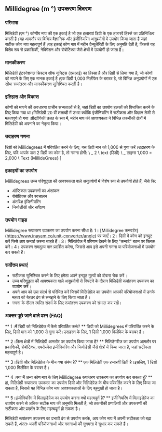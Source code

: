 ## Millidegree (m °) उपकरण विवरण

### परिभाषा
मिलिडेग्री (एम °) कोणीय माप की एक इकाई है जो एक हज़ारवां डिग्री के एक हजारवें हिस्से का प्रतिनिधित्व करती है।यह आमतौर पर विभिन्न वैज्ञानिक और इंजीनियरिंग अनुप्रयोगों में उपयोग किया जाता है जहां सटीक कोण माप महत्वपूर्ण हैं।यह इकाई कोण माप में महीन ग्रैन्युलैरिटी के लिए अनुमति देती है, जिससे यह विशेष रूप से प्रकाशिकी, नेविगेशन और रोबोटिक्स जैसे क्षेत्रों में उपयोगी हो जाता है।

### मानकीकरण
मिलिडेग्री इंटरनेशनल सिस्टम ऑफ यूनिट्स (एसआई) का हिस्सा है और डिग्री से लिया गया है, जो कोणों को मापने के लिए एक मानक इकाई है।एक डिग्री 1,000 मिलीफेर के बराबर है, जो विभिन्न अनुप्रयोगों में एक सीधा रूपांतरण और मानकीकरण सुनिश्चित करती है।

### इतिहास और विकास
कोणों को मापने की अवधारणा प्राचीन सभ्यताओं से है, जहां डिग्री का उपयोग हलकों को विभाजित करने के लिए किया गया था।मिलिडेग्री 20 वीं शताब्दी में उभरा क्योंकि इंजीनियरिंग में सटीकता और विज्ञान तेजी से महत्वपूर्ण हो गया।प्रौद्योगिकी उन्नत के रूप में, महीन माप की आवश्यकता ने विभिन्न तकनीकी क्षेत्रों में मिलिडेग्री को अपनाने का नेतृत्व किया।

### उदाहरण गणना
डिग्री को Millidegrees में परिवर्तित करने के लिए, बस डिग्री मान को 1,000 से गुणा करें।उदाहरण के लिए, यदि आपके पास 2 डिग्री का कोण है, तो गणना होगी:
\ _
2 \ text {डिग्री} \ _ टाइम्स 1,000 = 2,000 \ Text {MillideGrees}
\]

### इकाइयों का उपयोग
Millidegrees उच्च परिशुद्धता की आवश्यकता वाले अनुप्रयोगों में विशेष रूप से उपयोगी होते हैं, जैसे कि:
- ऑप्टिकल उपकरणों का अंशांकन
- रोबोटिक्स और स्वचालन
- अंतरिक्ष इंजिनीयरिंग
- जियोडीसी और सर्वेक्षण

### उपयोग गाइड
Millidegree रूपांतरण उपकरण का उपयोग करना सीधा है:
1। [Millidegree कनवर्टर] (https://www.inayam.co/unit-converter/angle) पर जाएँ।
2। डिग्री में कोण को इनपुट करें जिसे आप कन्वर्ट करना चाहते हैं।
3। मिलिडेग्रेज़ में परिणाम देखने के लिए "कन्वर्ट" बटन पर क्लिक करें।
4। उपकरण समतुल्य मान प्रदर्शित करेगा, जिससे आप इसे अपनी गणना या परियोजनाओं में उपयोग कर सकते हैं।

### सर्वोत्तम प्रथाएं
- सटीकता सुनिश्चित करने के लिए हमेशा अपने इनपुट मूल्यों को दोबारा चेक करें।
- उच्च परिशुद्धता की आवश्यकता वाले अनुप्रयोगों से निपटने के दौरान मिलिडेग्री रूपांतरण उपकरण का उपयोग करें।
- अपने आप को उस संदर्भ से परिचित करें जिसमें मिलिडेग्रेज़ का उपयोग आपकी परियोजनाओं में उनके महत्व को बेहतर ढंग से समझने के लिए किया जाता है।
- गणना के दौरान त्वरित संदर्भ के लिए रूपांतरण उपकरण को संभाल कर रखें।

### अक्सर पूछे जाने वाले प्रश्न (FAQ)

** 1।मैं डिग्री को मिलिडेग्रेज़ में कैसे परिवर्तित करूं? **
डिग्री को Millidegrees में परिवर्तित करने के लिए, डिग्री मान को 1,000 से गुणा करें।उदाहरण के लिए, 1 डिग्री 1,000 मिलीफेर के बराबर है।

** 2।किस क्षेत्रों में मिलिडेग्री आमतौर पर उपयोग किया जाता है? **
मिलिडेगरीज़ का उपयोग आमतौर पर प्रकाशिकी, रोबोटिक्स, एयरोस्पेस इंजीनियरिंग और जियोडेसी जैसे क्षेत्रों में किया जाता है, जहां सटीकता महत्वपूर्ण है।

** 3।डिग्री और मिलिडेग्रेज़ के बीच क्या संबंध है? **
एक मिलिडेग्री एक हजारवीं डिग्री है।इसलिए, 1 डिग्री 1,000 मिलीफेर के बराबर है।

** 4।क्या मैं अन्य कोण माप के लिए Millidegree रूपांतरण उपकरण का उपयोग कर सकता हूं? **
हां, मिलिडेग्री रूपांतरण उपकरण का उपयोग डिग्री और मिलिडेग्रेज़ के बीच परिवर्तित करने के लिए किया जा सकता है, जिससे यह विभिन्न कोण माप आवश्यकताओं के लिए बहुमुखी हो जाता है।

** 5।इंजीनियरिंग में मिलाइडेग्रेज का उपयोग करना क्यों महत्वपूर्ण है? **
इंजीनियरिंग में मिलाइडेग्रेज का उपयोग करने से अधिक सटीक माप की अनुमति मिलती है, जो तकनीकी प्रणालियों और उपकरणों की सटीकता और प्रदर्शन के लिए महत्वपूर्ण हो सकता है।

मिलिडेग्री रूपांतरण उपकरण का प्रभावी ढंग से उपयोग करके, आप कोण माप में अपनी सटीकता को बढ़ा सकते हैं, अंततः अपनी परियोजनाओं और गणनाओं की गुणवत्ता में सुधार कर सकते हैं।